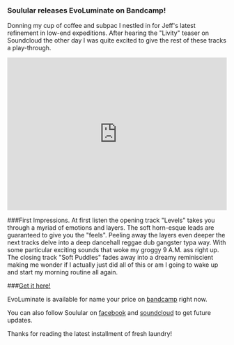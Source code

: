 ### Soulular releases EvoLuminate on Bandcamp!

Donning my cup of coffee and subpac I nestled in for Jeff's latest refinement in low-end expeditions. After hearing the "Livity" teaser on Soundcloud the other day I was quite excited to give the rest of these tracks a play-through. 

<iframe width="100%" height="350" scrolling="no" frameborder="no" src="https://w.soundcloud.com/player/?url=https%3A//api.soundcloud.com/tracks/171479117&amp;auto_play=false&amp;hide_related=false&amp;show_comments=true&amp;show_user=true&amp;show_reposts=false&amp;visual=true"></iframe>

###First Impressions.
At first listen the opening track "Levels" takes you through a myriad of emotions and layers. The soft horn-esque leads are guaranteed to give you the "feels". Peeling away the layers even deeper the next tracks delve into a deep dancehall reggae dub gangster typa way. With some particular exciting sounds that woke my groggy 9 A.M. ass right up. The closing track "Soft Puddles" fades away into a dreamy reminiscient making me wonder if I actually just did all of this or am I going to wake up and start my morning routine all again.

###[Get it here!](http://soulular.bandcamp.com/album/evoluminate)

EvoLuminate is available for name your price on [bandcamp](http://soulular.bandcamp.com/album/evoluminate) right now. 

You can also follow Soulular on [facebook](https://www.facebook.com/Soulularmusic) and [soundcloud](https://soundcloud.com/soulular) to get future updates. 

Thanks for reading the latest installment of fresh laundry!


